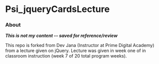 # Psi_jqueryCardsLecture

### About
***This is not my content -- saved for reference/review***

This repo is forked from Dev Jana (Instructor at Prime Digital Academy) from a lecture given on jQuery.  Lecture was
given in week one of in classroom instruction (week 7 of 20 total program weeks).
